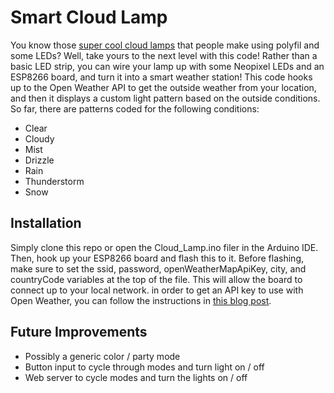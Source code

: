 # Smart Cloud Lamp #

You know those [super cool cloud lamps](https://www.google.com/search?q=diy+cloud+lamp&client=ubuntu&hs=dPl&channel=fs&sxsrf=APq-WBv57XFWb5iN7OBHuYRzZNvmq4Crvg:1645583905466&source=lnms&tbm=isch&sa=X&ved=2ahUKEwjG_ofh5ZT2AhVzjokEHfgDBKMQ_AUoAnoECAEQBA&biw=1600&bih=783&dpr=1) that people make using polyfil and some LEDs? Well, take yours to the next level with this code! Rather than a basic LED strip, you can wire your lamp up with some Neopixel LEDs and an ESP8266 board, and turn it into a smart weather station! This code hooks up to the Open Weather API to get the outside weather from your location, and then it displays a custom light pattern based on the outside conditions. So far, there are patterns coded for the following conditions:
 - Clear
 - Cloudy
 - Mist
 - Drizzle
 - Rain
 - Thunderstorm
 - Snow

## Installation ##

Simply clone this repo or open the Cloud_Lamp.ino filer in the Arduino IDE. Then, hook up your ESP8266 board and flash this to it. Before flashing, make sure to set the ssid, password, openWeatherMapApiKey, city, and countryCode variables at the top of the file. This will allow the board to connect up to your local network. in order to get an API key to use with Open Weather, you can follow the instructions in [this blog post](https://randomnerdtutorials.com/esp32-http-get-open-weather-map-thingspeak-arduino/).

## Future Improvements ##

 - Possibly a generic color / party mode
 - Button input to cycle through modes and turn light on / off
 - Web server to cycle modes and turn the lights on / off
